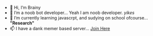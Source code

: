 - 👋 Hi, I’m Brainy
- 👀 I’m a noob bot developer... Yeah I am noob developer. *yikes*
- 🌱 I’m currently learning javascrpt, and sudying on school ofcourse... **"Research"**
- 📫 I have a dank memer based server... [Join Here](https://discord.gg/22wR72f4Mg)
